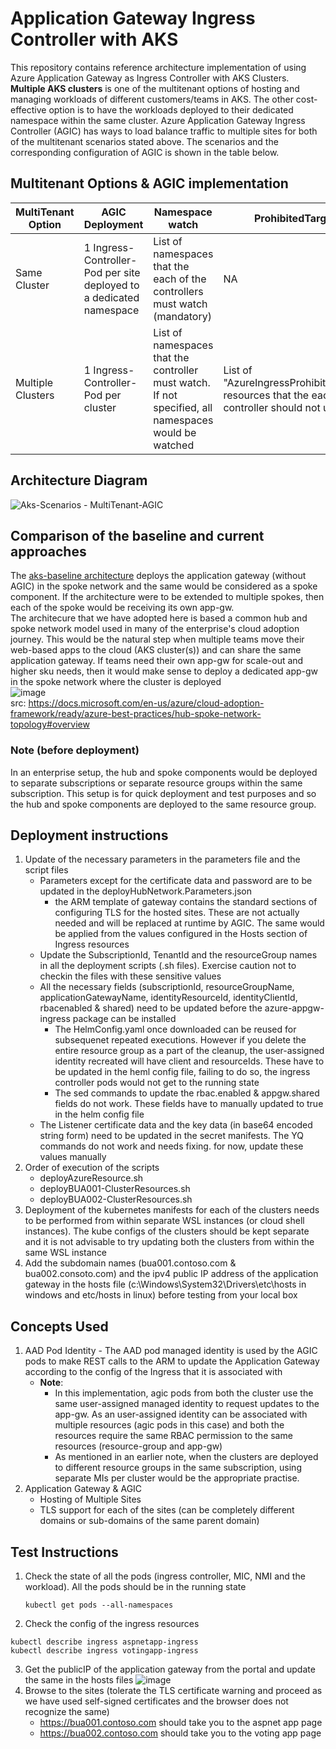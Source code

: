 # Application Gateway Ingress Controller with AKS 
This repository contains reference architecture implementation of using Azure Application Gateway as Ingress Controller with AKS Clusters. **Multiple AKS clusters** is one of the multitenant options of hosting and managing workloads of different customers/teams in AKS. The other cost-effective option is to have the workloads deployed to their dedicated namespace within the same cluster. Azure Application Gateway Ingress Controller (AGIC) has ways to load balance traffic to multiple sites for both of the multitenant scenarios stated above. The scenarios and the corresponding configuration of AGIC is shown in the table below. 

## Multitenant Options & AGIC implementation 
|MultiTenant Option  |AGIC Deployment  | Namespace watch | ProhibitedTargets |
|--------------------|-----------------|-----------------|-------------------|
|Same Cluster        |1 Ingress-Controller-Pod per site deployed to a dedicated namespace | List of namespaces that the each of the controllers must watch (mandatory) |NA|
| Multiple Clusters  |1 Ingress-Controller-Pod per cluster | List of namespaces that the controller must watch. If not specified, all namespaces would be watched|List of "AzureIngressProhibitedTarget" resources that the each controller should not update |

## Architecture Diagram
![Aks-Scenarios - MultiTenant-AGIC](https://user-images.githubusercontent.com/13979783/157807791-12061010-5a07-4a40-8633-a406a8f89b8f.png)

## Comparison of the baseline and  current approaches
The [aks-baseline architecture](https://github.com/mspnp/aks-baseline) deploys the application gateway (without AGIC) in the spoke network and the same would be considered as a spoke component. If the architecture were to be extended to multiple spokes, then each of the spoke would be receiving its own app-gw.  
The architecure that we have adopted here is based a common hub and spoke network model used in many of the enterprise's cloud adoption journey. This would be the natural step when multiple teams move their web-based apps to the cloud (AKS cluster(s)) and can share the same application gateway. If teams need their own app-gw for scale-out and higher sku needs, then it would make sense to deploy a dedicated app-gw in the spoke network where the cluster is deployed  
![image](https://user-images.githubusercontent.com/13979783/157811607-a7583083-ddf0-4f8a-b199-19cd8e1e8d21.png)  
src: https://docs.microsoft.com/en-us/azure/cloud-adoption-framework/ready/azure-best-practices/hub-spoke-network-topology#overview


### Note (before deployment)
In an enterprise setup, the hub and spoke components would be deployed to separate subscriptions or separate resource groups within the same subscription. This setup is for quick deployment and test purposes and so the hub and spoke components are deployed to the same resource group.

## Deployment instructions
1. Update of the necessary parameters in the parameters file and the script files
   - Parameters except for the certificate data and password are to be updated in the deployHubNetwork.Parameters.json
     - the ARM template of gateway contains the standard sections of configuring TLS for the hosted sites. These are not actually needed and will be replaced at runtime by AGIC. The same would be applied from the values configured in the Hosts section of Ingress resources
   - Update the SubscriptionId, TenantId and the resourceGroup names in all the deployment scripts (.sh files). Exercise caution not to checkin the files with these sensitive values
   - All the necessary fields (subscriptionId, resourceGroupName, applicationGatewayName, identityResourceId, identityClientId, rbacenabled & shared) need to be updated before the azure-appgw-ingress package can be installed
     - The HelmConfig.yaml once downloaded can be reused for subsequenet repeated executions. However if you delete the entire resource group as a part of the cleanup, the user-assigned identity recreated will have client and resourceIds. These have to be updated in the heml config file, failing to do so, the ingress controller pods would not get to the running state
     - The sed commands to update the rbac.enabled & appgw.shared fields do not work. These fields have to manually updated to true in the helm config file
   - The Listener certificate data and the key data (in base64 encoded string form) need to be updated in the secret manifests. The YQ commands do not work and needs fixing. for now, update these values manually
2. Order of execution of the scripts
   - deployAzureResource.sh
   - deployBUA001-ClusterResources.sh
   - deployBUA002-ClusterResources.sh 
3. Deployment of the kubernetes manifests for each of the clusters needs to be performed from within separate WSL instances (or cloud shell instances). The kube configs of the clusters should be kept separate and it is not advisable to try updating both the clusters from within the same WSL instance
4. Add the subdomain names (bua001.contoso.com & bua002.consoto.com) and the ipv4 public IP address of the application gateway in the hosts file (c:\Windows\System32\Drivers\etc\hosts in windows and etc/hosts in linux) before testing from your local box

## Concepts Used
1. AAD Pod Identity - The AAD pod managed identity is used by the AGIC pods to make REST calls to the ARM to update the Application Gateway according to the config of the Ingress that it is associated with
   - **Note**: 
       - In this implementation, agic pods from both the cluster use the same user-assigned managed identity to request updates to the app-gw. As an user-assigned identity can be associated with multiple resources (agic pods in this case) and both the resources require the same RBAC permission to the same resources (resource-group and app-gw)
       - As mentioned in an earlier note, when the clusters are deployed to different resource groups in the same subscription, using separate MIs per cluster would be the appropriate practise. 
2. Application Gateway & AGIC
   - Hosting of Multiple Sites
   - TLS support for each of the sites (can be completely different domains or sub-domains of the same parent domain)

## Test Instructions
1. Check the state of all the pods (ingress controller, MIC, NMI and the workload). All the pods should be in the running state
   ``` 
   kubectl get pods --all-namespaces 
   ```
2. Check the config of the ingress resources
```
kubectl describe ingress aspnetapp-ingress
kubectl describe ingress votingapp-ingress
```
3. Get the publicIP of the application gateway from the portal and update the same in the hosts files 
![image](https://user-images.githubusercontent.com/13979783/157813624-45d1872b-5543-4116-b11e-cc62aa782ff8.png)
4. Browse to the sites (tolerate the TLS certificate warning and proceed as we have used self-signed certificates and the browser does not recognize the same)
   - https://bua001.contoso.com should take you to the aspnet app page 
   - https://bua002.contoso.com should take you to the voting app page





